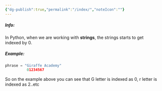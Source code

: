 ```yaml
---
{"dg-publish":true,"permalink":"/index/","noteIcon":""}
---
```


##### Info:
In Python, when we are working with **strings**, the strings starts to get indexed by 0.

##### Example:
```Python
phrase = "Giraffe Academy"
          01234567
```
So on the example above you can see that G letter is indexed as 0, r letter is indexed as 2..etc